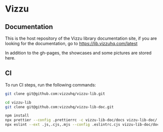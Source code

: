 # Vizzu

## Documentation

This is the host repository of the Vizzu library documentation site, if you are
looking for the documentation, go to https://lib.vizzuhq.com/latest

In addition to the gh-pages, the showcases and some pictures are stored here.

## CI

To run CI steps, run the following commands:

```sh
git clone git@github.com:vizzuhq/vizzu-lib.git

cd vizzu-lib
git clone git@github.com:vizzuhq/vizzu-lib-doc.git

npm install
npx prettier --config .prettierrc -c vizzu-lib-doc/docs vizzu-lib-doc/.github
npx eslint --ext .js,.cjs,.mjs --config .eslintrc.cjs vizzu-lib-doc/docs
```
